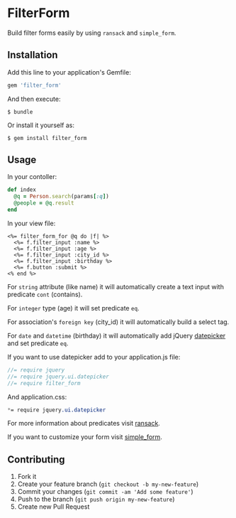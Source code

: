 # FilterForm

Build filter forms easily by using `ransack` and `simple_form`.

## Installation

Add this line to your application's Gemfile:

```ruby
gem 'filter_form'
```

And then execute:

    $ bundle

Or install it yourself as:

    $ gem install filter_form

## Usage

In your contoller:

```ruby
def index
  @q = Person.search(params[:q])
  @people = @q.result
end
```

In your view file:

```erb
<%= filter_form_for @q do |f| %>
  <%= f.filter_input :name %>
  <%= f.filter_input :age %>
  <%= f.filter_input :city_id %>
  <%= f.filter_input :birthday %>
  <%= f.button :submit %>
<% end %>
```

For `string` attribute (like name) it will automatically create a text input with predicate `cont` (contains).

For `integer` type (age) it will set predicate `eq`.

For association's `foreign key` (city_id) it will automatically build a select tag.

For `date` and `datetime` (birthday) it will automatically add jQuery [datepicker](http://jqueryui.com/datepicker/) and set predicate `eq`.

If you want to use datepicker add to your application.js file:

```js
//= require jquery
//= require jquery.ui.datepicker
//= require filter_form
```

And application.css:

```css
*= require jquery.ui.datepicker
```

For more information about predicates visit [ransack](https://github.com/ernie/ransack).

If you want to customize your form visit [simple_form](https://github.com/plataformatec/simple_form).

## Contributing

1. Fork it
2. Create your feature branch (`git checkout -b my-new-feature`)
3. Commit your changes (`git commit -am 'Add some feature'`)
4. Push to the branch (`git push origin my-new-feature`)
5. Create new Pull Request

